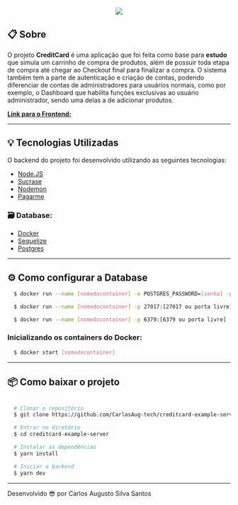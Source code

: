 <h1 align="center" >
  <img src="https://ik.imagekit.io/ik54mxkwpj/logo-creditcard_xpkQuTJlq.png" />
</h1>

## 📋 Sobre

O projeto **CreditCard** é uma aplicação que foi feita como base para **estudo** que simula um carrinho de compra de produtos, além de possuir toda etapa de compra até chegar ao Checkout final para finalizar a compra. O sistema também tem a parte de autenticação e criação de contas, podendo diferenciar de contas de administradores para usuários normais, como por exemplo, o Dashboard que habilita funções exclusivas ao usuário administrador, sendo uma delas a de adicionar produtos.

[**Link para o Frontend:**](https://github.com/CarlosAug-tech/creditcard-example-web)

---

## 💡 Tecnologias Utilizadas

O backend do projeto foi desenvolvido utilizando as seguintes tecnologias:

- [Node.JS](https://nodejs.org/en/)
- [Sucrase](https://github.com/alangpierce/sucrase)
- [Nodemon](https://nodemon.io/)
- [Pagarme](https://docs.pagar.me/)

### 🗃 **Database**:

- [Docker](https://www.docker.com/)
- [Sequelize](https://sequelize.org/)
- [Postgres](https://www.postgresql.org/)

---

## ⚙ Como configurar a Database

```bash
  $ docker run --name [nomedocontainer] -e POSTGRES_PASSWORD=[senha] -p 5432:[5432 ou porta livre] -d postgres

  $ docker run --name [nomedocontainer] -p 27017:[27017 ou porta livre] -d -t mongo

  $ docker run --name [nomedocontainer] -p 6379:[6379 ou porta livre] -d -t redis:alpine

```

### Inicializando os containers do Docker:

```bash
  $ docker start [nomedocontainer]
```

---

## 📦 Como baixar o projeto

```bash

  # Clonar o repositório
  $ git clone https://github.com/CarlosAug-tech/creditcard-example-server.git

  # Entrar no diretório
  $ cd creditcard-example-server

  # Instalar as dependências
  $ yarn install

  # Iniciar o backend
  $ yarn dev

```

---

Desenvolvido 😎 por Carlos Augusto Silva Santos
